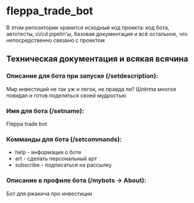 # fleppa_trade_bot

В этом репозитории хранится исходный код проекта: код бота, автотесты, ci/cd pipelin'ы, базовая документация и всё остальное, что непосредственно связано с проектом

## Техническая документация и всякая всячина

### Описание для бота при запуске (/setdescription):

Мир инвестиций не так уж и легок, не правда ли? Шлёппа многое повидал и готов поделиться своей мудростью

### Имя для бота (/setname):

Fleppa trade bot

### Комманды для бота (/setcommands):

* help - информация о боте
* art - сделать персональный арт
* subscribe - подписаться на рассылку

### Описание в профиле бота (/mybots -> About):

Бот для ржакича про инвестиции
